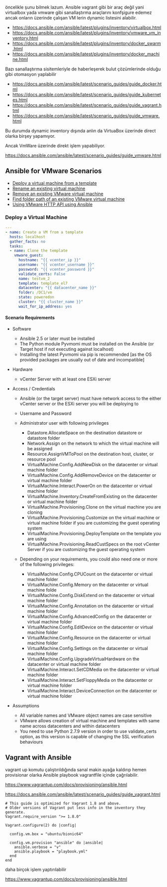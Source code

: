 öncelikle şunu bilmek lazum. Ansible vagrant gibi bir araç değil yani virtualbox yada vmware gibi sanallaştırma araçlarını konfşigure edemez ancak onların üzerinde çalışan VM lerin dynamic listesini alabilir.

- https://docs.ansible.com/ansible/latest/plugins/inventory/virtualbox.html
- https://docs.ansible.com/ansible/latest/plugins/inventory/vmware_vm_inventory.html
- https://docs.ansible.com/ansible/latest/plugins/inventory/docker_swarm.html
- https://docs.ansible.com/ansible/latest/plugins/inventory/docker_machine.html


Bazı sanallaştırma sisitemleriyle de haberleşerek bulut çözümlerinde olduğu gibi otomasyon yaplabilir

- https://docs.ansible.com/ansible/latest/scenario_guides/guide_docker.html
- https://docs.ansible.com/ansible/latest/scenario_guides/guide_kubernetes.html
- https://docs.ansible.com/ansible/latest/scenario_guides/guide_vagrant.html
- https://docs.ansible.com/ansible/latest/scenario_guides/guide_vmware.html


Bu durumda dynamic inventory dışında anlın da VirtuaBox üzerinde direct olarka birşey yapamıyor.

Ancak VmWare üzerinde direkt işlem yapabiliyor. 

https://docs.ansible.com/ansible/latest/scenario_guides/guide_vmware.html

## Ansible for VMware Scenarios

- [Deploy a virtual machine from a template](https://docs.ansible.com/ansible/latest/scenario_guides/vmware_scenarios/scenario_clone_template.html)
- [Rename an existing virtual machine](https://docs.ansible.com/ansible/latest/scenario_guides/vmware_scenarios/scenario_rename_vm.html)
- [Remove an existing VMware virtual machine](https://docs.ansible.com/ansible/latest/scenario_guides/vmware_scenarios/scenario_remove_vm.html)
- [Find folder path of an existing VMware virtual machine](https://docs.ansible.com/ansible/latest/scenario_guides/vmware_scenarios/scenario_find_vm_folder.html)
- [Using VMware HTTP API using Ansible](https://docs.ansible.com/ansible/latest/scenario_guides/vmware_scenarios/scenario_vmware_http.html)



### Deploy a Virtual Machine

``` yml
---
- name: Create a VM from a template
  hosts: localhost
  gather_facts: no
  tasks:
  - name: Clone the template
    vmware_guest:
      hostname: "{{ vcenter_ip }}"
      username: "{{ vcenter_username }}"
      password: "{{ vcenter_password }}"
      validate_certs: False
      name: testvm_2
      template: template_el7
      datacenter: "{{ datacenter_name }}"
      folder: /DC1/vm
      state: poweredon
      cluster: "{{ cluster_name }}"
      wait_for_ip_address: yes
```


#### Scenario Requirements

- Software
  - Ansible 2.5 or later must be installed
  - The Python module Pyvmomi must be installed on the Ansible (or Target host if not executing against localhost)
  - Installing the latest Pyvmomi via pip is recommended [as the OS provided packages are usually out of date and incompatible]

- Hardware
  - vCenter Server with at least one ESXi server

- Access / Credentials
  - Ansible (or the target server) must have network access to the either vCenter server or the ESXi server you will be deploying to
  - Username and Password
  - Administrator user with following privileges
    - Datastore.AllocateSpace on the destination datastore or datastore folder
    - Network.Assign on the network to which the virtual machine will be assigned
    - Resource.AssignVMToPool on the destination host, cluster, or resource pool
    - VirtualMachine.Config.AddNewDisk on the datacenter or virtual machine folder
    - VirtualMachine.Config.AddRemoveDevice on the datacenter or virtual machine folder
    - VirtualMachine.Interact.PowerOn on the datacenter or virtual machine folder
    - VirtualMachine.Inventory.CreateFromExisting on the datacenter or virtual machine folder
    - VirtualMachine.Provisioning.Clone on the virtual machine you are cloning
    - VirtualMachine.Provisioning.Customize on the virtual machine or virtual machine folder if you are customizing the guest operating system
    - VirtualMachine.Provisioning.DeployTemplate on the template you are using
    - VirtualMachine.Provisioning.ReadCustSpecs on the root vCenter Server if you are customizing the guest operating system
  
  - Depending on your requirements, you could also need one or more of the following privileges:
    - VirtualMachine.Config.CPUCount on the datacenter or virtual machine folder
    - VirtualMachine.Config.Memory on the datacenter or virtual machine folde
    - VirtualMachine.Config.DiskExtend on the datacenter or virtual machine folder
    - VirtualMachine.Config.Annotation on the datacenter or virtual machine folder
    - VirtualMachine.Config.AdvancedConfig on the datacenter or virtual machine folder
    - VirtualMachine.Config.EditDevice on the datacenter or virtual machine folder
    - VirtualMachine.Config.Resource on the datacenter or virtual machine folder
    - VirtualMachine.Config.Settings on the datacenter or virtual machine folder
    - VirtualMachine.Config.UpgradeVirtualHardware on the datacenter or virtual machine folder
    - VirtualMachine.Interact.SetCDMedia on the datacenter or virtual machine folder
    - VirtualMachine.Interact.SetFloppyMedia on the datacenter or virtual machine folder
    - VirtualMachine.Interact.DeviceConnection on the datacenter or virtual machine folder
  
- Assumptions
  - All variable names and VMware object names are case sensitive
  - VMware allows creation of virtual machine and templates with same name across datacenters and within datacenters
  - You need to use Python 2.7.9 version in order to use validate_certs option, as this version is capable of changing the SSL verification behaviours


## Vagrant with Ansible

vagrant up komutu çalıştırıldığında sanal makin ayağa kaldırıp hemen provisionar olarka Ansible playbook vagrantfile içinde çağrılabilir.

https://www.vagrantup.com/docs/provisioning/ansible.html

https://docs.ansible.com/ansible/latest/scenario_guides/guide_vagrant.html


```
# This guide is optimized for Vagrant 1.8 and above.
# Older versions of Vagrant put less info in the inventory they generate.
Vagrant.require_version ">= 1.8.0"

Vagrant.configure(2) do |config|

  config.vm.box = "ubuntu/bionic64"

  config.vm.provision "ansible" do |ansible|
    ansible.verbose = "v"
    ansible.playbook = "playbook.yml"
  end
end
```


daha birçok işlem yaptırılabilir

https://www.vagrantup.com/docs/provisioning/ansible.html
